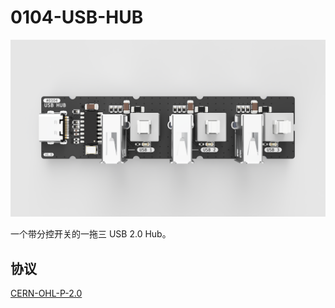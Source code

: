0104-USB-HUB
==========

![0104-USB-HUB](rendered.png)

一个带分控开关的一拖三 USB 2.0 Hub。

## 协议

[CERN-OHL-P-2.0](LICENSE)
